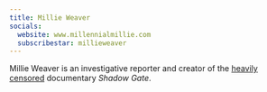```yaml
---
title: Millie Weaver
socials:
  website: www.millennialmillie.com
  subscribestar: millieweaver
---
```


Millie Weaver is an investigative reporter and creator of the
[heavily censored](/shadowgate/) documentary _Shadow Gate_.
